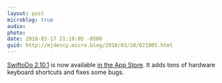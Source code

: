 ```yaml
---
layout: post
microblog: true
audio: 
photo: 
date: 2018-03-17 21:19:05 -0500
guid: http://mjdescy.micro.blog/2018/03/18/021905.html
---
```

[SwiftoDo 2.10.1](https://swiftodoapp.com) is now available [in the App Store](https://itunes.apple.com/us/app/swiftodo-task-list-for-todo.txt/id1073798440?ls=1&mt=8). It adds tons of hardware keyboard shortcuts and fixes some bugs. 

